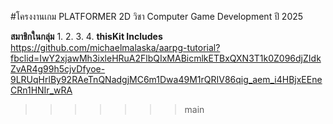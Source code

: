 #โครงงานเกม PLATFORMER 2D
วิชา Computer Game Development ปี 2025

**สมาชิกในกลุ่ม**
1.
2.
3.
4.
**thisKit Includes**
https://github.com/michaelmalaska/aarpg-tutorial?fbclid=IwY2xjawMh3ixleHRuA2FlbQIxMABicmlkETBxQXN3T1k0Z096djZIdkZvAR4g99h5cjvDfyoe-9LRUqHrlBy92RAeTnQNadgjMC6m1Dwa49M1rQRIV86qig_aem_i4HBjxEEneCRn1HNIr_wRA
>>>>>>> main
